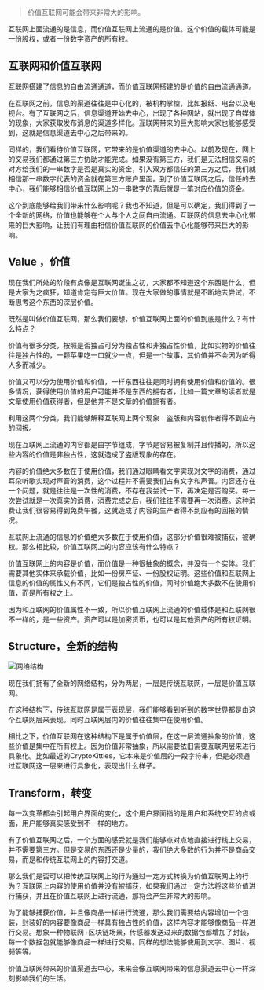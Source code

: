 > 价值互联网可能会带来非常大的影响。

互联网上面流通的是信息，而价值互联网上流通的是价值。这个价值的载体可能是一份股权，或者一份数字资产的所有权。

## 互联网和价值互联网

互联网搭建了信息的自由流通通道，而价值互联网搭建的是价值的自由流通通道。

在互联网之前，信息的渠道往往是中心化的，被机构掌控，比如报纸、电台以及电视台。有了互联网之后，信息渠道开始去中心，出现了各种网站，就出现了自媒体的现象，大家获取发布消息的渠道多样化。互联网带来的巨大影响大家也能够感受到，这就是信息渠道去中心之后带来的。

同样的，我们看待价值互联网，它带来的是价值渠道的去中心。以前及现在，网上的交易我们都通过第三方协助才能完成。如果没有第三方，我们是无法相信交易的对方给我们的一串数字是否是真实的资金，引入双方都信任的第三方之后，我们就相信那一串数字代表的资金就在第三方账户里面。到了价值互联网之后，信任的去中心，我们能够相信价值互联网上的一串数字的背后就是一笔对应价值的资金。

这个到底能够给我们带来什么影响呢？我也不知道，但是可以确定，我们得到了一个全新的网络，价值也能够在个人与个人之间自由流通。互联网的信息去中心化带来的巨大影响，让我们有理由相信价值互联网的价值去中心化能够带来巨大的影响。

## Value ，价值

现在我们所处的阶段有点像是互联网诞生之初，大家都不知道这个东西是什么，但是大家为之疯狂，知道肯定有巨大价值。现在大家做的事情就是不断地去尝试，不断思考这个东西的深层价值。

既然是叫做价值互联网，那么我们要想，价值互联网上面的价值到底是什么？有什么特点？

价值有很多分类，按照是否独占可分为独占性和非独占性价值，比如实物的价值往往是独占性的，一颗苹果吃一口就少一点，但是一个故事，其价值并不会因为听得人多而减少。

价值又可以分为使用价值和价值，一样东西往往是同时拥有使用价值和价值的。很多情况，获得使用价值的用户可能并不是东西的拥有者，比如一篇文章的读者就是文章使用价值获得者，但是他并不是文章的价值拥有者。

利用这两个分类，我们能够解释互联网上两个现象：盗版和内容创作者得不到应有的回报。

现在互联网上流通的内容都是由字节组成，字节是容易被复制并且传播的，所以这些内容的价值是非独占性，这就造成了盗版现象的存在。

内容的价值绝大多数在于使用价值，我们通过眼睛看文字实现对文字的消费，通过耳朵听歌实现对声音的消费，这个过程并不需要我们占有文字和声音。内容还存在一个问题，就是往往是一次性的消费，不存在我尝试一下，再决定是否购买。每一次尝试就是一次真实的消费，消费完成之后，我们往往不需要再一次消费。这种消费让我们很容易得到免费午餐，这就造成了内容的生产者得不到应有的回报的情况。

互联网上流通的信息的价值绝大多数在于使用价值，这部分价值很难被捕获，被确权。那么相比较，价值互联网上的内容应该有什么特点？

价值互联网上的内容是价值，而价值是一种很抽象的概念，并没有一个实体。我们需要其他实体来承载价值，比如一份房产证、一份股权证明。这些价值和互联网上信息的价值的属性又有不同，它们是独占性的价值，同时价值绝大多数不在使用价值，而是所有权之上。

因为和互联网的价值属性不一致，所以价值互联网上流通的价值载体是和互联网很不一样的，是一些资产。资产可以是加密货币，也可以是其他资产的所有权证明。

## Structure，全新的结构

![网络结构](https://ws4.sinaimg.cn/large/006tKfTcgy1foa776iickj30ll09mgmb.jpg)

现在我们拥有了全新的网络结构，分为两层，一层是传统互联网，一层是价值互联网。

在这种结构下，传统互联网是属于表现层，我们能够看到听到的数字世界都是由这个互联网层来表现。同时互联网层内的价值往往集中在使用价值。

相比之下，价值互联网在这种结构下是属于价值层，在这一层流通抽象的价值，这些价值是集中在所有权上。因为价值非常抽象，所以需要依旧需要互联网层来进行具象化。比如最近的CryptoKitties，它本来是价值层的一段字符串，但是必须通过互联网这一层来进行具象化，表现出什么样子。

## Transform，转变

每一次变革都会引起用户界面的变化，这个用户界面指的是用户和系统交互的点或面，用户能够真实感受到不一样的地方。

有了价值互联网之后，一个方面的感受就是我们能够点对点地直接进行线上交易，并不需要第三方。但是交易的东西还是少量的，我们绝大多数的行为并不是商品交易，而是和传统互联网上的内容打交道。

那么我们是否可以把传统互联网上的行为通过一定方式转换为价值互联网上的行为？互联网上内容的使用价值并没有被捕获，如果我们通过一定方法将这些价值进行捕获，并且在价值互联网上进行流通，那将会产生非常大的影响。

为了能够捕获价值，并且像商品一样进行流通，那么我们需要给内容增加一个包装，封装好的内容要像商品一样具有独占性的价值，这样内容才能够像商品一样进行交易。想象一种物联网+区块链场景，传感器发送过来的数据包都增加了封装，每一个数据包就能够像商品一样进行交易。同样的想法能够使用到文字、图片、视频等等。

价值互联网带来的价值渠道去中心，未来会像互联网带来的信息渠道去中心一样深刻影响我们的生活。
